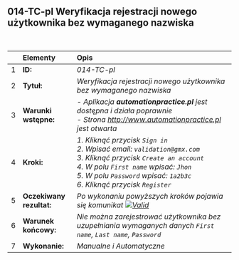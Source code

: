## 014-TC-pl Weryfikacja rejestracji nowego użytkownika bez wymaganego nazwiska

<br>

|     | Elementy                 | Opis                                                                    |
| :-- | :----------------------- | :---------------------------------------------------------------------- |
| 1   | **ID:**                  | _014-TC-pl_                                                             |
| 2   | **Tytuł:**               | _Weryfikacja rejestracji nowego użytkownika bez wymaganego nazwiska_    |
| 3   | **Warunki wstępne:**     | _- Aplikacja **automationpractice.pl** jest dostępna i działa poprawnie <br> - Strona http://www.automationpractice.pl jest otwarta_ |
| 4   | **Kroki:**               | _1. Kliknąć przycisk `Sign in` <br> 2. Wpisać email: `validation@gmx.com` <br> 3. Kliknąć przycisk `Create an account` <br> 4. W polu `First name` wpisać: `Jhon` <br> 5. W polu `Password` wpisać: `1a2b3c` <br> 6. Kliknąć przycisk `Register`_ |
| 5   | **Oczekiwany rezultat:** | _Po wykonaniu powyższych kroków pojawia się komunikat [![Valid](https://img.shields.io/badge/There%20is%201%20error-f3515c)](#)_ |
| 6   | **Warunek końcowy:**     | _Nie można zarejestrować użytkownika bez uzupełniania wymaganych danych `First name`, `Last name`, `Password`_ |
| 7   | **Wykonanie:**           | _Manualne i Automatyczne_                                               |

